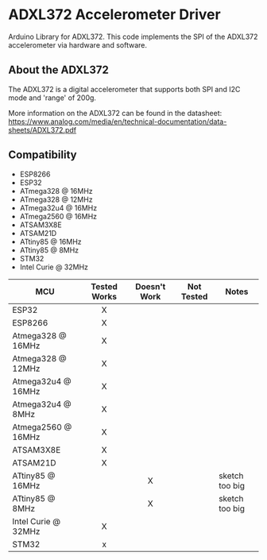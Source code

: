 # ADXL372 Accelerometer Driver
Arduino Library for ADXL372. This code implements the SPI of the ADXL372 accelerometer via hardware and software.

## About the ADXL372 ##
The ADXL372 is a digital accelerometer that supports both SPI and I2C mode and 'range' of 200g.

More information on the ADXL372 can be found in the datasheet: https://www.analog.com/media/en/technical-documentation/data-sheets/ADXL372.pdf

## Compatibility ##

   * ESP8266 
  * ESP32 
  *  ATmega328 @ 16MHz 
*    ATmega328 @ 12MHz 
 *   ATmega32u4 @ 16MHz 
 *   ATmega2560 @ 16MHz 
  *  ATSAM3X8E 
  *  ATSAM21D
 *   ATtiny85 @ 16MHz 
  *  ATtiny85 @ 8MHz 
* STM32
* Intel Curie @ 32MHz

MCU                | Tested Works | Doesn't Work | Not Tested  | Notes
------------------ | :----------: | :----------: | :---------: | -----
ESP32              |      X       |             |            | 
ESP8266            |      X       |             |            | 
Atmega328 @ 16MHz  |      X       |             |            | 
Atmega328 @ 12MHz  |      X       |             |            | 
Atmega32u4 @ 16MHz |      X       |             |            | 
Atmega32u4 @ 8MHz  |      X       |             |            | 
Atmega2560 @ 16MHz |      X       |             |            | 
ATSAM3X8E          |      X       |             |            | 
ATSAM21D           |      X       |             |            | 
ATtiny85 @ 16MHz   |             |      X       |            | sketch too big
ATtiny85 @ 8MHz    |             |      X       |            | sketch too big
Intel Curie @ 32MHz |      X       |             |            | 
STM32              |       x      |             |            | 
